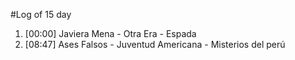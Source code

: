 #Log of 15 day

1. [00:00] Javiera Mena - Otra Era - Espada
1. [08:47] Ases Falsos - Juventud Americana - Misterios del perú
